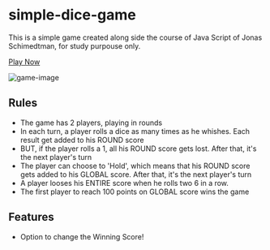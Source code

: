 # simple-dice-game
This is a simple game created along side the course of Java Script of Jonas Schimedtman, for study purpouse only.


[Play Now](https://sandrolevy.github.io/simple-dice-game/)

![game-image](https://github.com/sandrolevy/simpledicegame.github.io/blob/master/game-image.png?raw=true)




## Rules

- The game has 2 players, playing in rounds
- In each turn, a player rolls a dice as many times as he whishes. Each result get added to his ROUND score
- BUT, if the player rolls a 1, all his ROUND score gets lost. After that, it's the next player's turn
- The player can choose to 'Hold', which means that his ROUND score gets added to his GLOBAL score. After that, it's the next player's turn
- A player looses his ENTIRE score when he rolls two 6 in a row.
- The first player to reach 100 points on GLOBAL score wins the game

## Features
- Option to change the Winning Score!

